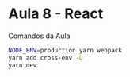 # Aula 8 - React

Comandos da Aula
```bash
NODE_ENV=production yarn webpack
yarn add cross-env -D
yarn dev
```